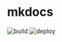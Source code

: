# mkdocs

![build](https://github.com/opensyncinfo/mkdocs/workflows/build/badge.svg)
![deploy](https://github.com/opensyncinfo/mkdocs/workflows/deploy/badge.svg)
